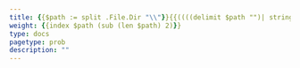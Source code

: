 ```yaml
---
title: {{$path := split .File.Dir "\\"}}{{((((delimit $path "")| strings.TrimPrefix "problems") | strings.TrimPrefix "oversea") | strings.TrimPrefix "nonlo") | upper}}
weight: {{index $path (sub (len $path) 2)}}
type: docs
pagetype: prob
description: ""
---
```

